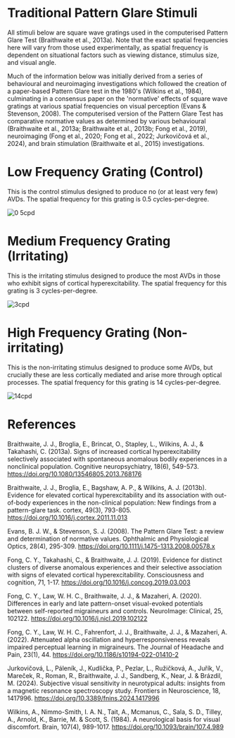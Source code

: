 # Traditional Pattern Glare Stimuli
All stimuli below are square wave gratings used in the computerised Pattern Glare Test (Braithwaite et al., 2013a). Note that the exact spatial frequencies here will vary from those used experimentally, as spatial frequency is dependent on situational factors such as viewing distance, stimulus size, and visual angle.

Much of the information below was initially derived from a series of behavioural and neuroimaging investigations which followed the creation of a paper-based Pattern Glare test in the 1980's (Wilkins et al., 1984), culminating in a consensus paper on the 'normative' effects of square wave gratings at various spatial frequencies on visual perception (Evans & Stevenson, 2008). The computerised version of the Pattern Glare Test has comparative normative values as determined by various behavioural (Braithwaite et al., 2013a; Braithwaite et al., 2013b; Fong et al., 2019), neuroimaging (Fong et al., 2020; Fong et al., 2022; Jurkovičová et al., 2024), and brain stimulation (Braithwaite et al., 2015) investigations. 

# Low Frequency Grating (Control)
This is the control stimulus designed to produce no (or at least very few) AVDs. The spatial frequency for this grating is 0.5 cycles-per-degree.

![0 5cpd](https://github.com/user-attachments/assets/a43ca157-4251-493a-8c9e-04863b66ab4d)

# Medium Frequency Grating (Irritating)
This is the irritating stimulus designed to produce the most AVDs in those who exhibit signs of cortical hyperexcitability. The spatial frequency for this grating is 3 cycles-per-degree.

![3cpd](https://github.com/user-attachments/assets/3c85aa9c-b03a-40ed-bb28-65e4b8c44f28)

# High Frequency Grating (Non-irritating)
This is the non-irritating stimulus designed to produce some AVDs, but crucially these are less cortically mediated and arise more through optical processes. The spatial frequency for this grating is 14 cycles-per-degree.

![14cpd](https://github.com/user-attachments/assets/2a938cbf-ba89-46c9-89dd-56d91edff636)

# References
Braithwaite, J. J., Broglia, E., Brincat, O., Stapley, L., Wilkins, A. J., & Takahashi, C. (2013a). Signs of increased cortical hyperexcitability selectively associated with spontaneous anomalous bodily experiences in a nonclinical population. Cognitive neuropsychiatry, 18(6), 549-573. https://doi.org/10.1080/13546805.2013.768176

Braithwaite, J. J., Broglia, E., Bagshaw, A. P., & Wilkins, A. J. (2013b). Evidence for elevated cortical hyperexcitability and its association with out-of-body experiences in the non-clinical population: New findings from a pattern-glare task. cortex, 49(3), 793-805. https://doi.org/10.1016/j.cortex.2011.11.013

Evans, B. J. W., & Stevenson, S. J. (2008). The Pattern Glare Test: a review and determination of normative values. Ophthalmic and Physiological Optics, 28(4), 295-309. https://doi.org/10.1111/j.1475-1313.2008.00578.x

Fong, C. Y., Takahashi, C., & Braithwaite, J. J. (2019). Evidence for distinct clusters of diverse anomalous experiences and their selective association with signs of elevated cortical hyperexcitability. Consciousness and cognition, 71, 1-17. https://doi.org/10.1016/j.concog.2019.03.003

Fong, C. Y., Law, W. H. C., Braithwaite, J. J., & Mazaheri, A. (2020). Differences in early and late pattern-onset visual-evoked potentials between self-reported migraineurs and controls. NeuroImage: Clinical, 25, 102122. https://doi.org/10.1016/j.nicl.2019.102122

Fong, C. Y., Law, W. H. C., Fahrenfort, J. J., Braithwaite, J. J., & Mazaheri, A. (2022). Attenuated alpha oscillation and hyperresponsiveness reveals impaired perceptual learning in migraineurs. The Journal of Headache and Pain, 23(1), 44. https://doi.org/10.1186/s10194-022-01410-2

Jurkovičová, L., Páleník, J., Kudlička, P., Pezlar, L., Ružičková, A., Juřík, V., Mareček, R., Roman, R., Braithwaite, J. J., Sandberg, K., Near, J. & Brázdil, M. (2024). Subjective visual sensitivity in neurotypical adults: insights from a magnetic resonance spectroscopy study. Frontiers in Neuroscience, 18, 1417996. https://doi.org/10.3389/fnins.2024.1417996

Wilkins, A., Nimmo-Smith, I. A. N., Tait, A., Mcmanus, C., Sala, S. D., Tilley, A., Arnold, K., Barrie, M. & Scott, S. (1984). A neurological basis for visual discomfort. Brain, 107(4), 989-1017. https://doi.org/10.1093/brain/107.4.989

